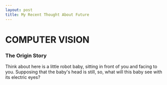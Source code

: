 ```yaml
---
layout: post
title: My Recent Thought About Future
---
```


# COMPUTER VISION

### The Origin Story

Think about here is a little robot baby, sitting in front of you and facing to you. Supposing that the baby's head is still, so, what will this baby see with its electric eyes?
